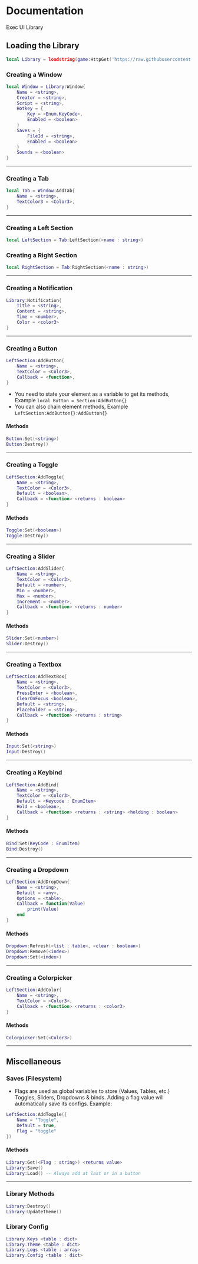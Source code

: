 # Documentation

Exec UI Library

## Loading the Library

```lua
local Library = loadstring(game:HttpGet('https://raw.githubusercontent.com/Player788/Exec-UI-Library/main/src.lua'))()
```

### Creating a Window

```lua
local Window = Library:Window{
	Name = <string>, 
	Creator = <string>,
	Script = <string>,
	Hotkey = {
		Key = <Enum.KeyCode>, 
		Enabled = <boolean>
	}
	Saves = {
		FileId = <string>,
		Enabled = <boolean>
	}
	Sounds = <boolean>
}
```

***

### Creating a Tab

```lua
local Tab = Window:AddTab{
	Name = <string>,
	TextColor3 = <Color3>,
}
```

***

### Creating a Left Section

```lua
local LeftSection = Tab:LeftSection(<name : string>)
```

### Creating a Right Section

```lua
local RightSection = Tab:RightSection(<name : string>)
```

***

### Creating a Notification

```lua
Library:Notification{
	Title = <string>,
	Content = <string>,
	Time = <number>,
	Color = <color3>
}
```

***

### Creating a Button

```lua
LeftSection:AddButton{
	Name = <string>,
	TextColor = <Color3>,
	Callback = <function>,
}
```

* You need to state your element as a variable to get its methods, Example `local Button = Section:AddButton{}`
* You can also chain element methods, Example `LeftSection:AddButton{}:AddButton{}`

#### Methods

```lua
Button:Set(<string>)
Button:Destroy()
```

***

### Creating a Toggle

```lua
LeftSection:AddToggle{
	Name = <string>,
	TextColor = <Color3>,
	Default = <boolean>,
	Callback = <function> <returns : boolean>
}
```

#### Methods

```lua
Toggle:Set(<boolean>)
Toggle:Destroy()
```

***

### Creating a Slider

```lua
LeftSection:AddSlider{
	Name = <string>,
	TextColor = <Color3>,
	Default = <number>,
	Min = <number>,
	Max = <number>,
	Increment = <number>,
	Callback = <function> <returns : number>
}
```

#### Methods

```lua
Slider:Set(<number>)
Slider:Destroy()
```

***

### Creating a Textbox

```lua
LeftSection:AddTextBox{
	Name = <string>,
	TextColor = <Color3>,
	PressEnter = <boolean>,
	ClearOnFocus <boolean>,
	Default = <string>,
	Placeholder = <string>,
	Callback = <function> <returns : string>
}

```

#### Methods

```lua
Input:Set(<string>)
Input:Destroy()
```

***

### Creating a Keybind

```lua
LeftSection:AddBind{
	Name = <string>,
	TextColor = <Color3>,
	Default = <Keycode : EnumItem>
	Hold = <boolean>,
	Callback = <function> <returns : <string> <holding : boolean>
}
```

#### Methods

```lua
Bind:Set(KeyCode : EnumItem)
Bind:Destroy()
```

***

### Creating a Dropdown

```lua
LeftSection:AddDropDown{
	Name = <string>,
	Default = <any>,
	Options = <table>,
	Callback = function(Value)
		print(Value)
	end
}
```

#### Methods

```lua
Dropdown:Refresh(<list : table>, <clear : boolean>)
Dropdown:Remove(<index>)
Dropdown:Set(<index>)
```

***

### Creating a Colorpicker

```lua
LeftSection:AddColor{
	Name = <string>,
	TextColor = <Color3>,
	Callback = <function> <returns : <color3>
}
```

#### Methods

```lua
Colorpicker:Set(<Color3>)
```

***

## Miscellaneous

### Saves (Filesystem)

* Flags are used as global variables to store (Values, Tables, etc.) Toggles, Sliders, Dropdowns & binds. Adding a flag value will automatically save its configs. Example:

```lua
LeftSection:AddToggle({
    Name = "Toggle",
    Default = true,
    Flag = "toggle"
})
```

#### Methods

```lua
Library:Get(<Flag : string>) <returns value>
Library:Save()
Library:Load() -- Always add at last or in a button
```

***

### Library Methods

```lua
Library:Destroy()
Library:UpdateTheme()
```

### Library Config

```lua
Library.Keys <table : dict>
Library.Theme <table : dict>
Library.Logs <table : array>
Library.Config <table : dict>
```
